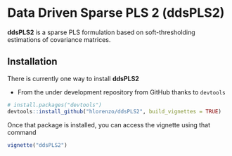 # Data Driven Sparse PLS 2 (**ddsPLS2**)

**ddsPLS2** is a sparse PLS formulation based on soft-thresholding estimations of covariance matrices.

## Installation

There is currently one way to install **ddsPLS2**

  * From the under development repository from GitHub thanks to `devtools`

  ```r
  # install.packages("devtools")
  devtools::install_github("hlorenzo/ddsPLS2", build_vignettes = TRUE)
  ```
  
Once that package is installed, you can access the vignette using that command

  ```r
  vignette("ddsPLS2")
  ```
